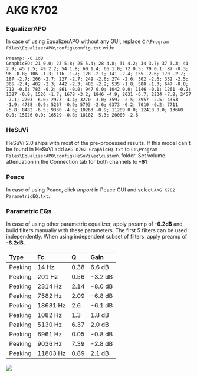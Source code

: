 # AKG K702

### EqualizerAPO
In case of using EqualizerAPO without any GUI, replace `C:\Program Files\EqualizerAPO\config\config.txt`
with:
```
Preamp: -6.1dB
GraphicEQ: 21 0.0; 23 5.8; 25 5.4; 28 4.8; 31 4.2; 34 3.7; 37 3.3; 41 2.9; 45 2.5; 49 2.2; 54 1.8; 60 1.4; 66 1.0; 72 0.5; 79 0.1; 87 -0.3; 96 -0.8; 106 -1.3; 116 -1.7; 128 -2.1; 141 -2.4; 155 -2.6; 170 -2.7; 187 -2.7; 206 -2.7; 227 -2.7; 249 -2.6; 274 -2.6; 302 -2.6; 332 -2.5; 365 -2.4; 402 -2.3; 442 -2.3; 486 -2.2; 535 -1.8; 588 -1.3; 647 -0.8; 712 -0.6; 783 -0.2; 861 -0.0; 947 0.0; 1042 0.0; 1146 -0.1; 1261 -0.2; 1387 -0.9; 1526 -1.7; 1678 -3.2; 1846 -4.9; 2031 -6.7; 2234 -7.8; 2457 -7.1; 2703 -6.0; 2973 -4.4; 3270 -3.0; 3597 -2.5; 3957 -2.5; 4353 -1.9; 4788 -0.9; 5267 -0.9; 5793 -2.6; 6373 -6.2; 7010 -6.2; 7711 -5.8; 8482 -6.5; 9330 -4.6; 10263 -0.9; 11289 0.0; 12418 0.0; 13660 0.0; 15026 0.0; 16529 -0.8; 18182 -5.3; 20000 -2.6
```

### HeSuVi
HeSuVi 2.0 ships with most of the pre-processed results. If this model can't be found in HeSuVi add
`AKG K702 GraphicEQ.txt` to `C:\Program Files\EqualizerAPO\config\HeSuVi\eq\custom\` folder.
Set volume attenuation in the Connection tab for both channels to **-61**

### Peace
In case of using Peace, click *Import* in Peace GUI and select `AKG K702 ParametricEQ.txt`.

### Parametric EQs
In case of using other parametric equalizer, apply preamp of **-6.2dB** and build filters manually
with these parameters. The first 5 filters can be used independently.
When using independent subset of filters, apply preamp of **-6.2dB**.

| Type    | Fc       |    Q | Gain    |
|:--------|:---------|:-----|:--------|
| Peaking | 14 Hz    | 0.38 | 6.6 dB  |
| Peaking | 201 Hz   | 0.56 | -3.2 dB |
| Peaking | 2314 Hz  | 2.14 | -8.0 dB |
| Peaking | 7582 Hz  | 2.09 | -6.8 dB |
| Peaking | 18681 Hz | 2.6  | -6.1 dB |
| Peaking | 1082 Hz  | 1.3  | 1.8 dB  |
| Peaking | 5130 Hz  | 6.37 | 2.0 dB  |
| Peaking | 6961 Hz  | 0.05 | -0.8 dB |
| Peaking | 9036 Hz  | 7.39 | -2.8 dB |
| Peaking | 11803 Hz | 0.89 | 2.1 dB  |

![](https://raw.githubusercontent.com/jaakkopasanen/AutoEq/master/results/rtings/rtings/AKG%20K702/AKG%20K702.png)